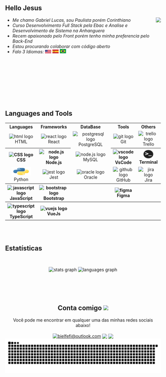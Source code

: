 <div class="markdown-heading">
  <h2 class="heading-element">Hello Jesus <img height="25" src="https://images.emojiterra.com/google/noto-emoji/unicode-15/animated/1f30d.gif" alt=""></h2>
</div>

<p>
  <animated-image data-catalyt style="float: right";>
    <img align="right" src="https://i.pinimg.com/originals/9d/9b/d1/9d9bd13afce1a798d22ecfd9897730ed.gif" height="300">
  </animated-image>
</p>

<div class="markdown-heading">
  <ul>
    <li> <em>Me chamo Gabriel Lucas, sou Paulista porém Corinthiano</em> </li>
    <li> <em>Curso Desenvolvimento Full Stack pela Ebac e Analise e Desenvolvimento de Sistema na Anhanguera</em> </li>
    <li> <em>Recem apaixonado pelo Front porém tenho minha preferencia pelo Back-End </em> </li>
    <li> <em>Estou procurando colaborar com código aberto</em> </li>
    <li> <em>Falo 3 Idiomas:</em> <img width="20px" src="https://raw.githubusercontent.com/DarlanSchwartz/DarlanSchwartz/main/Github%20readme%20images/usa.jpg" alt=""> <img width="20px" src="https://raw.githubusercontent.com/DarlanSchwartz/DarlanSchwartz/main/Github%20readme%20images/spanish.jpg" alt=""> <img width="20px" src="https://raw.githubusercontent.com/DarlanSchwartz/DarlanSchwartz/main/Github%20readme%20images/brazil.jpg" alt=""></li>
  </ul>
</div>
<br>
<br>
<br>
<br>
<br>
<br>
<br>
<br>

<div class="markdown-heading">
  <h2 class="heading-element">Languages and Tools <img height="25" src="https://seeklogo.com/images/D/discord-partnership-badge-logo-80FD5C7D6F-seeklogo.com.png" alt=""></h2>
</div>
<div class="markdown-heading">
</div>
<div align="center">
  <table>
    <tbody>
      <tr>
        <th>Languages</th>
        <th>Frameworks</th>
        <th>DataBase</th>
        <th>Tools</th>
        <th>Others</th>
      </tr>
      <tr>
        <td align="center"><img src="https://static-00.iconduck.com/assets.00/html-5-icon-1791x2048-z31wj8s7.png" height="28" width="30%" alt="html logo" data-canonical-src="https://cdn.jsdelivr.net/gh/devicons/devicon/icons/html5/html5-original.svg"><br> HTML</td>
        <td align="center"><img src="https://cdn4.iconfinder.com/data/icons/logos-3/600/React.js_logo-512.png" height="28" width="30%" alt="react logo" data-canonical-src="https://cdn.jsdelivr.net/gh/devicons/devicon/icons/react/react-original.svg"><br>React</td>
        <td align="center"><img src="https://cdn.iconscout.com/icon/free/png-256/free-postgresql-8-1175119.png?f=webp&w=256" height="28" width="30%" alt="postgresql logo" data-canonical-src="https://cdn.jsdelivr.net/gh/devicons/devicon/icons/postgresql/postgresql-original.svg""> PostgreSQL</td>
         <td align="center"><img src="https://book.git-scm.com/images/logos/downloads/Git-Icon-1788C.png" height="28" width="50%" alt="git logo" data-canonical-src="https://cdn.jsdelivr.net/gh/devicons/devicon/icons/git/git-original.svg"><br> Git</td>
        <td align="center"><img src="https://logos-world.net/wp-content/uploads/2021/02/Trello-Emblem.png" height="28" width="70%" alt="trello logo" data-canonical-src="https://cdn.jsdelivr.net/gh/devicons/devicon/icons/trello/trello-plain.svg"><br> Trello</td>
    </tr>
    <tr>
      <th align="center"><img src="https://upload.wikimedia.org/wikipedia/commons/thumb/6/62/CSS3_logo.svg/2048px-CSS3_logo.svg.png" height="28" width="30%" alt="CSS logo" data-canonical-src="https://cdn.jsdelivr.net/gh/devicons/devicon/icons/css3/css3-original.svg"> <br>CSS</th>
      <th align="center"><img src="https://cdn-icons-png.flaticon.com/512/5968/5968322.png" height="28" width="30%" alt="node.js logo" data-canonical-src="[https://cdn.jsdelivr.net/gh/devicons/devicon/icons/css3/css3-original.svg](https://cdn.jsdelivr.net/gh/devicons/devicon/icons/nodejs/nodejs-original.svg)"><br> Node.js</th>
      <td align="center"><img src="https://img.icons8.com/?size=100&id=rgPSE6nAB766&format=png&color=000000" width="30%" height="28" alt="node.js logo" data-canonical-src="[https://cdn.jsdelivr.net/gh/devicons/devicon/icons/css3/css3-original.svg](https://cdn.jsdelivr.net/gh/devicons/devicon/icons/nodejs/nodejs-original.svg)"><br>MySQL</td> 
      <th align="center"><img src="https://uxwing.com/wp-content/themes/uxwing/download/brands-and-social-media/visual-studio-code-icon.png" height="28" width="40%" alt="vscode logo" data-canonical-src="https://cdn.simpleicons.org/visualstudiocode/007ACC"><br>VsCode</th>
      <th align="center"><img src="https://github.com/DarlanSchwartz/DarlanSchwartz/raw/main/Github%20readme%20images/terminal.png?raw=true" height="28" width="50%" alt="terminal logo" data-canonical-src="https://cdn.simpleicons.org/visualstudiocode/007ACC"><br>Terminal</th>
    </tr>
    <tr>
        <td align="center"><img src="https://raw.githubusercontent.com/devicons/devicon/master/icons/python/python-original.svg" height="28" width="70%" alt="python logo"> Python</td>
        <td align="center"><img src="https://cdn.freebiesupply.com/logos/large/2x/jest-logo-png-transparent.png" height="28" width="30%" alt="jest logo"><br> Jest</td>
        <td align="center"><img src="https://www.oracle.com/img/tech/dbcs-logo.png" height="28" width="30%" alt="oracle logo"><br>Oracle</td>
        <td align="center"><img src="https://camo.githubusercontent.com/a3e65c4a887a1abb4fdb1cf11771df9db7ea20f3d5aa683c51999899613bb8a5/68747470733a2f2f736b696c6c69636f6e732e6465762f69636f6e733f693d676974687562" height="28" width="50%" alt="github logo"><br> GitHub</td>
        <td align="center"><img src="https://camo.githubusercontent.com/e4d53d8e9486879bdb266531113bce041ed4719f99db5247fbc21c305eea5e9d/68747470733a2f2f6c756e61312e636f2f6331646539612e706e67" height="28" width="50%" alt="jira logo"><br>Jira</td>
      </tr>
      <tr>
        <th align="center"><img src="https://upload.wikimedia.org/wikipedia/commons/6/6a/JavaScript-logo.png" height="28" width="30%" alt="javascript logo"><br> JavaScript</th>
        <th align="center"><img src="https://download.logo.wine/logo/Bootstrap_(front-end_framework)/Bootstrap_(front-end_framework)-Logo.wine.png" height="28" width="60%" alt="bootstrap logo"><br>Bootstrap</th>
        <th align="center"> </th>
        <th align="center"><img src="https://upload.wikimedia.org/wikipedia/commons/a/ad/Figma-1-logo.png" height="28" width="70%" alt="figma"><br> Figma</th>
        <th align="center"> </th>
      </tr>
      <tr>
        <th align="center"><img src="https://upload.wikimedia.org/wikipedia/commons/thumb/4/4c/Typescript_logo_2020.svg/2048px-Typescript_logo_2020.svg.png" height="28" width="30%" alt="typescript logo"><br> TypeScript</th>
        <th align="center"><img src="https://seeklogo.com/images/V/vuejs-logo-17D586B587-seeklogo.com.png" height="28" width="30%" alt="vuejs logo"><br>VueJs</th>
        <th align="center"> </th>
        <th align="center"> </th>
        <th align="center"> </th>
      </tr>
    </tbody>
  </table>
</div>
<br>
<br>

<div class="markdown-heading">
    <h2 class="heading-element">Estatísticas <img height="25" src="https://blogger.googleusercontent.com/img/b/R29vZ2xl/AVvXsEghXkEJAJfcLBQcaZFYjhkd0URxJLYbx1qfIHiEQQlSAn2KHd9FU5qpnm5fzcvpzdO_7Lgtsa_-7cpjq6Sv8Elho8v7ZfYHtAXVogSNuzTor6W68HkW9EtUn4Uxcn4bVHWN87B7w3pIRxSL/s1600/Estatistica-81614.gif" alt=""></h2> 
  </div>
  <br>
  <p align="center"></p>
    <div align="center">
<div align="center">
  <img src="https://github-readme-stats.vercel.app/api?username=bielrocca&hide_title=false&hide_rank=false&show_icons=true&include_all_commits=true&count_private=true&disable_animations=false&theme=aura&locale=pt-br&hide_border=false&order=1" height="150" alt="stats graph"  />
  <img src="https://github-readme-stats.vercel.app/api/top-langs?username=bielrocca&locale=en&hide_title=false&layout=compact&card_width=320&langs_count=6&theme=aura&hide_border=false&order=2" height="150" alt="languages graph"  />
</div>

###
<br>
<br>
<br>

<div class="markdown-heading">
  <h2>Conta comigo  <img height="25" src="https://cdn.pixabay.com/animation/2023/04/14/09/45/09-45-44-954_512.gif"></h2>
Você pode me encontrar em qualquer uma das minhas redes sociais abaixo!
  <br>
  <br>
  </div>
    <a href="mailto:bielfefi@outlook.com"><img align="center" src="https://img.shields.io/badge/Microsoft_Outlook-0078D4?style=for-the-badge&logo=microsoft-outlook&logoColor=white" alt="bielfefi@outlook.com"></a>
    <a href="mailto:bieljdmw@gmail.com"><img align="center" src="https://img.shields.io/badge/Gmail-D14836?style=for-the-badge&logo=gmail&logoColor=white"></a>
    <a href="https://www.linkedin.com/in/gabriel-lucas-ferreira-figueiredo-b91252276/"><img align="center" src="https://img.shields.io/badge/LinkedIn-0077B5?style=for-the-badge&logo=linkedin&logoColor=white"></a>  

<img src="https://github.com/Ricmaloy/Ricmaloy/raw/output/github-contribution-grid-snake.svg" alt="Snake animation" style="max-width: 100%;">
